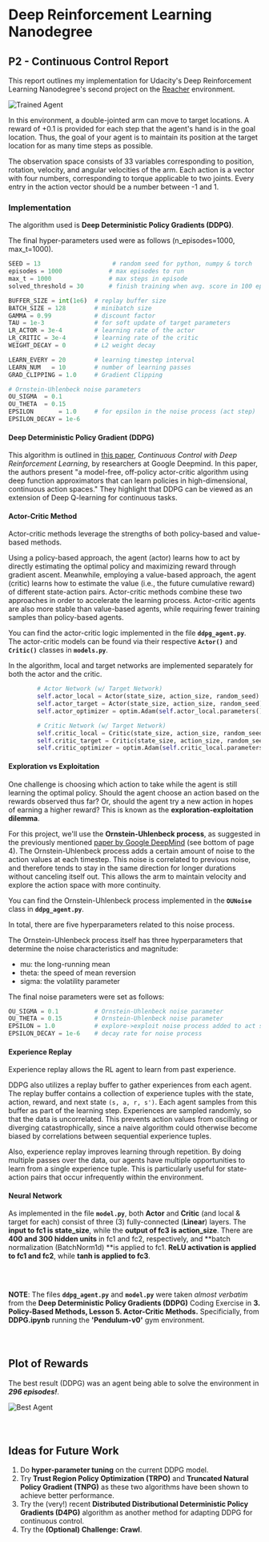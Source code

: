 
# Deep Reinforcement Learning Nanodegree
## P2 - Continuous Control Report
This report outlines my implementation for Udacity's Deep Reinforcement Learning Nanodegree's second project on the [Reacher](https://github.com/Unity-Technologies/ml-agents/blob/master/docs/Learning-Environment-Examples.md#reacher) environment. 

![Trained Agent](https://user-images.githubusercontent.com/10624937/43851024-320ba930-9aff-11e8-8493-ee547c6af349.gif)

In this environment, a double-jointed arm can move to target locations. A reward of +0.1 is provided for each step that the agent's hand is in the goal location. Thus, the goal of your agent is to maintain its position at the target location for as many time steps as possible.

The observation space consists of 33 variables corresponding to position, rotation, velocity, and angular velocities of the arm. Each action is a vector with four numbers, corresponding to torque applicable to two joints. Every entry in the action vector should be a number between -1 and 1.

### Implementation
The algorithm used is **Deep Deterministic Policy Gradients (DDPG)**.

The final hyper-parameters used were as follows (n_episodes=1000, max_t=1000).
```python
SEED = 13                    # random seed for python, numpy & torch
episodes = 1000             # max episodes to run
max_t = 1000                # max steps in episode
solved_threshold = 30       # finish training when avg. score in 100 episodes crosses this threshold

BUFFER_SIZE = int(1e6)  # replay buffer size
BATCH_SIZE = 128        # minibatch size
GAMMA = 0.99            # discount factor
TAU = 1e-3              # for soft update of target parameters
LR_ACTOR = 3e-4         # learning rate of the actor
LR_CRITIC = 3e-4        # learning rate of the critic
WEIGHT_DECAY = 0        # L2 weight decay

LEARN_EVERY = 20        # learning timestep interval
LEARN_NUM   = 10        # number of learning passes
GRAD_CLIPPING = 1.0     # Gradient Clipping

# Ornstein-Uhlenbeck noise parameters
OU_SIGMA  = 0.1
OU_THETA  = 0.15
EPSILON       = 1.0     # for epsilon in the noise process (act step)
EPSILON_DECAY = 1e-6

```

#### Deep Deterministic Policy Gradient (DDPG)
This algorithm is outlined in [this paper](https://arxiv.org/pdf/1509.02971.pdf), _Continuous Control with Deep Reinforcement Learning_, by researchers at Google Deepmind. In this paper, the authors present "a model-free, off-policy actor-critic algorithm using deep function approximators that can learn policies in high-dimensional, continuous action spaces." They highlight that DDPG can be viewed as an extension of Deep Q-learning for continuous tasks.

#### Actor-Critic Method
Actor-critic methods leverage the strengths of both policy-based and value-based methods.

Using a policy-based approach, the agent (actor) learns how to act by directly estimating the optimal policy and maximizing reward through gradient ascent. Meanwhile, employing a value-based approach, the agent (critic) learns how to estimate the value (i.e., the future cumulative reward) of different state-action pairs. Actor-critic methods combine these two approaches in order to accelerate the learning process. Actor-critic agents are also more stable than value-based agents, while requiring fewer training samples than policy-based agents.

You can find the actor-critic logic implemented in the file **`ddpg_agent.py`**. The actor-critic models can be found via their respective **`Actor()`** and **`Critic()`** classes in **`models.py`**.

In the algorithm, local and target networks are implemented separately for both the actor and the critic.

```python
        # Actor Network (w/ Target Network)
        self.actor_local = Actor(state_size, action_size, random_seed).to(device)
        self.actor_target = Actor(state_size, action_size, random_seed).to(device)
        self.actor_optimizer = optim.Adam(self.actor_local.parameters(), lr=LR_ACTOR)

        # Critic Network (w/ Target Network)
        self.critic_local = Critic(state_size, action_size, random_seed).to(device)
        self.critic_target = Critic(state_size, action_size, random_seed).to(device)
        self.critic_optimizer = optim.Adam(self.critic_local.parameters(), lr=LR_CRITIC, weight_decay=WEIGHT_DECAY)
```

#### Exploration vs Exploitation
One challenge is choosing which action to take while the agent is still learning the optimal policy. Should the agent choose an action based on the rewards observed thus far? Or, should the agent try a new action in hopes of earning a higher reward? This is known as the **exploration-exploitation dilemma**.

For this project, we'll use the **Ornstein-Uhlenbeck process**, as suggested in the previously mentioned [paper by Google DeepMind](https://arxiv.org/pdf/1509.02971.pdf) (see bottom of page 4). The Ornstein-Uhlenbeck process adds a certain amount of noise to the action values at each timestep. This noise is correlated to previous noise, and therefore tends to stay in the same direction for longer durations without canceling itself out. This allows the arm to maintain velocity and explore the action space with more continuity.

You can find the Ornstein-Uhlenbeck process implemented in the **`OUNoise`** class in **`ddpg_agent.py`**.

In total, there are five hyperparameters related to this noise process.

The Ornstein-Uhlenbeck process itself has three hyperparameters that determine the noise characteristics and magnitude:
- mu: the long-running mean
- theta: the speed of mean reversion
- sigma: the volatility parameter

The final noise parameters were set as follows:

```python
OU_SIGMA = 0.1          # Ornstein-Uhlenbeck noise parameter
OU_THETA = 0.15         # Ornstein-Uhlenbeck noise parameter
EPSILON = 1.0           # explore->exploit noise process added to act step
EPSILON_DECAY = 1e-6    # decay rate for noise process
```

#### Experience Replay
Experience replay allows the RL agent to learn from past experience.

DDPG also utilizes a replay buffer to gather experiences from each agent. The replay buffer contains a collection of experience tuples with the state, action, reward, and next state `(s, a, r, s')`. Each agent samples from this buffer as part of the learning step. Experiences are sampled randomly, so that the data is uncorrelated. This prevents action values from oscillating or diverging catastrophically, since a naive algorithm could otherwise become biased by correlations between sequential experience tuples.

Also, experience replay improves learning through repetition. By doing multiple passes over the data, our agents have multiple opportunities to learn from a single experience tuple. This is particularly useful for state-action pairs that occur infrequently within the environment.

#### Neural Network
As implemented in the file **`model.py`**, both **Actor** and **Critic** (and local & target for each) consist of three (3) fully-connected (**Linear**) layers. The **input to fc1 is state_size**, while the **output of fc3 is action_size**. There are **400 and 300 hidden units** in fc1 and fc2, respectively, and **batch normalization (BatchNorm1d) **is applied to fc1. **ReLU activation is applied to fc1 and fc2**, while **tanh is applied to fc3**.

##### &nbsp;

**NOTE**: The files **`ddpg_agent.py`** and **`model.py`** were taken *almost verbatim* from the **Deep Deterministic Policy Gradients (DDPG)** Coding Exercise in **3. Policy-Based Methods, Lesson 5. Actor-Critic Methods.** Specificially, from **DDPG.ipynb** running the **'Pendulum-v0'** gym environment.

##### &nbsp;

## Plot of Rewards

The best result (DDPG) was an agent being able to solve the environment in ***296 episodes!***.

![Best Agent](https://i.imgur.com/ZWb77a1.png)

##### &nbsp;

## Ideas for Future Work
1. Do **hyper-parameter tuning** on the current DDPG model.
2. Try **Trust Region Policy Optimization (TRPO)** and **Truncated Natural Policy Gradient (TNPG)** as these two algorithms have been shown to achieve better performance.
3. Try the (very!) recent **Distributed Distributional Deterministic Policy Gradients (D4PG)** algorithm as another method for adapting DDPG for continuous control. 
4. Try the **(Optional) Challenge: Crawl**.

